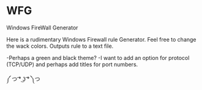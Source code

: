 # WFG
Windows FireWall Generator

Here is a rudimentary Windows Firewall rule Generator. Feel free to change the wack colors. Outputs rule to a text file.

-Perhaps a green and black theme?
-I want to add an option for protocol (TCP/UDP) and perhaps add titles for port numbers.

༼ つ  ͡° ͜ʖ ͡° ༽つ
